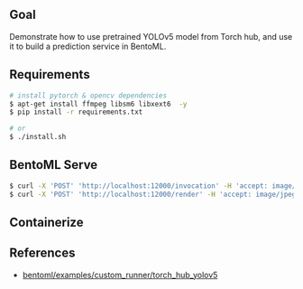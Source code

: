 ## Goal
Demonstrate how to use pretrained YOLOv5 model from Torch hub, and use it to build a prediction service in BentoML.


## Requirements
```bash
# install pytorch & opencv dependencies
$ apt-get install ffmpeg libsm6 libxext6  -y
$ pip install -r requirements.txt

# or
$ ./install.sh
```


## BentoML Serve
```bash
$ curl -X 'POST' 'http://localhost:12000/invocation' -H 'accept: image/jpeg' -H 'Content-Type: image/jpeg' --data-binary '@data/bus.jpg'
$ curl -X 'POST' 'http://localhost:12000/render' -H 'accept: image/jpeg' -H 'Content-Type: image/jpeg' --data-binary '@data/bus.jpg' --output './output/bus.jpeg'
```


## Containerize


## References
- [bentoml/examples/custom_runner/torch_hub_yolov5]


[bentoml/examples/custom_runner/torch_hub_yolov5]: https://github.com/bentoml/BentoML/tree/main/examples/custom_runner/torch_hub_yolov5
